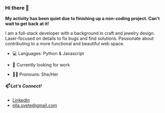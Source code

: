 ### Hi there 👋 

**My activity has been quiet due to finishing up a non-coding project. Can't wait to get back at it!**

I am a full-stack developer with a background in craft and jewelry design. Laser-focused on details to fix bugs and find solutions. Passionate about contributing to a more functional and beautiful web space.

- 💻 Languages: Python & Javascript

- 🌱 Currently looking for work 

- 🏳️‍🌈 Pronouns: She/Her

##### 📫 Let's Connect!

  - [LinkedIn](https://www.linkedin.com/in/ellasvete/) 
  - ella.svete@gmail.com


<!--
**EllaSvete/EllaSvete** is a ✨ _special_ ✨ repository because its `README.md` (this file) appears on your GitHub profile.

Here are some ideas to get you started:

- 🔭 I’m currently working on ...
- 🌱 I’m currently learning ...
- 👯 I’m looking to collaborate on ...
- 🤔 I’m looking for help with ...
- 💬 Ask me about ...
- 📫 How to reach me: ...
- 😄 Pronouns: ...
- ⚡ Fun fact: ...
-->
